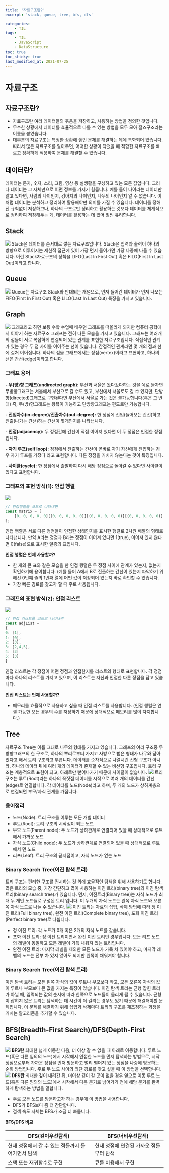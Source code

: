```yaml
---
title: '자료구조란?'
excerpt: 'stack, queue, tree, bfs, dfs'

categories:
    - TIL
tags:
    - TIL
    - JavaScript
    - DataStructure
toc: true
toc_sticky: true
last_modified_at: 2021-07-25
---
```


# 자료구조

## 자료구조란?

-   자료구조란 여러 데이터들의 묶음을 저장하고, 사용하는 방법을 정의한 것입니다.
-   무수한 상황에서 데이터를 효율적으로 다룰 수 있는 방법을 모두 모아 잘죠구조라는 이름을 붙였습니다.
-   대부분의 자료구조는 특정한 상황에 놓인 문제를 해결하는 데에 특화되어 있습니다. 따라서 많은 자료구조를 알아두면, 어떠한 상황이 닥쳤을 때 적합한 자료구조를 빠르고 정확하게 적용하여 문제를 해결할 수 있습니다.

## 데이터란?

데이터는 문자, 숫자, 소리, 그림, 영상 등 실생활을 구성하고 있는 모든 값입니다. 그러나 데이터는 그 자체만으로 어떤 정보를 가지기 힘듭니다. 예를 들어 나이라는 데이터만 알고 있다면, 사람의 나이인지, 강아지의 나이인지, 나무의 나이인지 알 수 없습니다. 이처럼 데이터는 분석하고 정리하여 활용해야만 의미를 가질 수 있습니다.
데이터를 정해진 규칙없이 저장하고나, 하나의 구조로만 정리하고 활용하는 것보다 데이터를 체계적으로 정리하여 저장해두는 게, 데이터를 활용하는 데 있어 훨씬 유리합니다.

## Stack

![](https://images.velog.io/images/blackdavil01/post/c47c3897-d1f8-4e81-b63e-67c697a49896/%EC%8A%A4%ED%81%AC%EB%A6%B0%EC%83%B7,%202021-07-25%2014-33-57.png)
Stack은 데이터를 순서대로 쌓는 자료구조입니다. Stack은 입력과 출력이 하나의 방향으로 이루어지는 제한적 접근에 있어 가장 먼저 들어가면 가장 나중에 나올 수 있습니다. 이런 Stack자료구조의 정책을 LIFO(Last In First Out) 혹은 FILO(First In Last Out)이라고 합니다.

## Queue

![](https://images.velog.io/images/blackdavil01/post/8e200afc-0dc5-4088-b0b9-780304f05dd1/%EC%8A%A4%ED%81%AC%EB%A6%B0%EC%83%B7,%202021-07-25%2014-36-01.png)
Queue는 자료구조 Stack와 반대되는 개념으로, 먼저 들어간 데이터가 먼저 나오는 FIFO(First In First Out) 혹은 LILO(Last In Last Out) 특징을 가지고 있습니다.

## Graph

![](https://images.velog.io/images/blackdavil01/post/7c135d9a-f596-4e75-bf6b-88363bed3f58/%EC%8A%A4%ED%81%AC%EB%A6%B0%EC%83%B7,%202021-07-25%2014-40-08.png)
그래프라고 하면 보통 수학 수업때 배우던 그래프를 떠올리게 되지만 컴퓨터 공학에서 이야기 하는 자료구조 그래프는 전혀 다른 모습을 가지고 있습니다.
그래프는 여러개의 점들이 서로 복잡하게 연결되어 있는 관계를 표현한 자료구조입니다. 직접적인 관계가 있는 경우 두 점 사이를 이어주는 선이 있습니다. 간접적인 관계라면 몇 개의 점과 선에 걸쳐 이어집니다. 하나의 점을 그래프에서는 정점(vertex)이라고 표현하고, 하나의 선은 간선(edge)이라고 합니다.

### 그래프 용어

**- 무(방)향 그래프(undirected graph):** 부산과 서울은 왔다갔다하는 것을 예로 들자면 무방향그래프는 서울에서 부산으로 갈 수도 있고, 부산에서 서울로도 갈 수 있지만, 단방향(directed)그래프로 구현된다면 부산에서 서울로 가는 것은 불가능합니다(혹은 그 반대) 즉, 무(방)향그래프는 왕복이 가능하고 단방향그래프는 편도로만 가능합니다.

**- 진입차수(in-degree)/진출차수(out-degree):** 한 정점에 진입(들어오는 간선)하고 진출(나가는 간선)하는 간선이 몇개인지를 나타냅니다.

**- 인접(adjacency):** 두 정점간에 간선이 직접 이어져 있다면 이 두 정점은 인접한 정점입니다.

**- 자기 루프(self loop):** 정점에서 진출하는 간선이 곧바로 자기 자신에게 진입하는 경우 자기 루프를 가졌다 라고 표현합니다. 다른 정점을 거치지 않는다는 것이 특징입니다.

**- 사이클(cycle):** 한 정점에서 출발하여 다시 해당 정점으로 돌아갈 수 있다면 사이클이 있다고 표현합니다.

### 그래프의 표현 방식(1): 인접 행렬

![](https://images.velog.io/images/blackdavil01/post/359963ea-9675-4b3a-af7e-e8572da57761/%EC%8A%A4%ED%81%AC%EB%A6%B0%EC%83%B7,%202021-07-25%2014-49-01.png)

```js
// 인접행렬를 코드로 나타내면
const matrix = [
    [0, 0, 0, 0, 0][(0, 0, 0, 0, 0)][(0, 0, 0, 0, 0)][(0, 0, 0, 0, 0)][(0, 0, 0, 0, 0)],
];
```

인접 행렬은 서로 다른 정점들이 인접한 상태인지를 표시한 행렬로 2차원 배열의 형태로 나타냅니다. 만약 A라는 정점과 B라는 정점이 이어져 있다면 1(true), 이어져 있지 않다면 0(false)으로 표시한 일종의 표입니다.

**인접 행렬은 언제 사용할까?**

-   한 개의 큰 표와 같은 모습을 한 인접 행렬은 두 정점 사이에 관계가 있는지, 없는지 확인하기에 용이합니다.
    (예를 들어 A에서 B로 진출하는 간선이 있는지 파악하기 위해선 0번쨰 줄의 1번째 열에 어떤 값이 저장되어 있는지 바로 확인할 수 있습니다.
-   가장 빠른 경로를 찾고자 할 때 주로 사용됩니다.

### 그래프의 표현 방식(2): 인접 리스트

![](https://images.velog.io/images/blackdavil01/post/536f41e0-0ef3-41c1-bdac-f12c43a3160e/%EC%8A%A4%ED%81%AC%EB%A6%B0%EC%83%B7,%202021-07-25%2014-52-04.png)

```js
// 인접 리스트를 코드로 나타내면
const adjList =
{
0: [1],
1: [0],
2: [3],
3: [2,4,5],
4: [3]
5: [3]
}
```

인접 리스트는 각 정점이 어떤 정점과 인접한지를 리스트의 형태로 표현합니다. 각 정점마다 하나의 리스트를 가지고 있으며, 이 리스트는 자신과 인접한 다른 정점을 담고 있습니다.

**인접 리스트는 언제 사용할까?**

-   메모리를 효율적으로 사용하고 싶을 때 인접 리스트를 사용합니다.
    (인접 행렬은 연결 가능한 모든 경우의 수를 저장하기 때문에 상대적으로 메모리를 많이 차지합니다.)

## Tree

자료구조 Tree는 이름 그대로 나무의 형태를 가지고 있습니다. 그래프의 여러 구조중 무방향그래프의 한 구조로, 하나의 뿌리로부터 가지고 사방으로 뻗은 형태가 나무와 닮아 있다고 해서 트리 구조라고 부릅니다.
데이터를 순차적으로 나열시킨 선형 구조가 아니라, 하나의 데이터 뒤에 여러 개의 데이터가 존재할 수 있는 비선형 구조입니다. 트리 구조는 계층적으로 표현이 되고, 아래로만 뻗어나가기 때문에 사이클이 없습니다.
![](https://images.velog.io/images/blackdavil01/post/24e39357-932d-4d2f-92fe-e28a2a854ad2/%EC%8A%A4%ED%81%AC%EB%A6%B0%EC%83%B7,%202021-07-25%2015-04-56.png)
트리 구조는 루트(Root)라는 하나의 꼭짓점 데이터를 시작으로 여러 개의 데이터를 간선(edge)로 연결합니다. 각 데이터를 노드(Node)라고 하며, 두 개의 노드가 상하계층으로 연결되면 부모/자식 관계를 가집니다.

### 용어정리

-   노드(Node): 트리 구조를 이루는 모든 개별 데이터
-   루트(Root): 트리 구조의 시작점이 되는 노드
-   부모 노드(Parent node): 두 노드가 상하관계로 연결되어 있을 때 상대적으로 루트에서 가까운 노드
-   자식 노드(Child node): 두 노드가 상하관계로 연결되어 있을 때 상대적으로 루트에서 먼 노드
-   리프(Leaf): 트리 구조의 끝지점이고, 자식 노드가 없는 노드

### Binary Search Tree(이진 탐색 트리)

트리 구조는 편리한 구조를 전시하는 것 외에 효율적인 탐색을 위해 사용하기도 합니다.
많은 트리의 모습 중, 가장 간단하고 많이 사용하는 이진 트리(binary tree)와 이진 탐색 트리(binary search tree)가 있습니다.
먼저, 이진트리(Binary tree)는 자식 노드가 최대 두 개인 노드들로 구성된 트리 입니다. 이 두개의 자식 노드는 왼쪽 자식 노드와 오른쪽 자식 노드로 나눌 수 있습니다.
![](https://images.velog.io/images/blackdavil01/post/b3da8c42-05d8-479c-b80e-18fdd9b3d42e/%EC%8A%A4%ED%81%AC%EB%A6%B0%EC%83%B7,%202021-07-25%2015-15-15.png)
이진 트리는 자료의 삽입, 삭제 방법에 따라 정 이진 트리(Full binary tree), 완전 이진 트리(Complete binary tree), 포화 이진 트리(Perfect binary tree)로 나뉩니다.

-   정 이진 트리: 각 노드가 0개 혹은 2개의 자식 노드를 갖습니다.
-   포화 이진 트리: 정 이진 트리이면서 완전 이진 트리인 경우입니다. 모든 리프 노드의 레벨이 동일하고 모든 레벨이 가득 채워져 있는 트리입니다.
-   완전 이진 트리: 마지막 레벨을 제외한 모든 노드가 가득 차 있어야 하고, 마지막 레벨의 노드는 전부 차 있지 않아도 되지만 왼쪽이 채워져야 합니다.

### Binary Search Tree(이진 탐색 트리)

이진 탐색 트리는 모든 왼쪽 자식의 값이 루트나 부모보다 작고, 모든 오른쪽 자식의 값이 루트나 부모보다 큰 값을 가지는 특징이 있습니다.
이진 탐색 트리는 균형 잡힌 트리가 아닐 때, 입력되는 값의 순서에 따라 한쪽으로 노드들이 몰리게 될 수 있습니다. 균형이 잡히지 않은 트리는 탐색하는 데 시간이 더 걸리는 경우도 있기 때문에 해결해야할 문제입니다. 이 문제를 해결하기 위해 삽입과 삭제마다 트리의 구조를 재조정하는 과정을 거치는 알고리즘을 추가할 수 있습니다.

## BFS(Breadth-First Search)/DFS(Depth-First Search)

![](https://images.velog.io/images/blackdavil01/post/2fd53577-e74a-4696-8a72-eb93d9f0c0d9/img.gif)
**BFS란**
최대한 넓게 이동한 다음, 더 이상 갈 수 없을 때 아래로 이동합니다.
루트 노드(혹은 다른 임의의 노드)에서 시작해서 인접한 노드를 먼저 탐색하는 방법으로, 시작 정점으로부터 가까운 정점을 먼저 방문하고 멀리 떨어져 있는 정점을 나중에 방문하는 순회 방법입니다.
주로 두 노드 사이의 최단 경로를 찾고 싶을 때 이 방법을 선택합니다.
![](https://images.velog.io/images/blackdavil01/post/07c0d210-9d8a-4629-83b6-38accfd04328/12.gif)
**DFS란**
최대한 깊이 내려간 뒤, 더이상 깊이 갈 곳이 없을 경우 옆으로 이동
루트 노드(혹은 다른 임의의 노드)에서 시작해서 다음 분기로 넘어가기 전에 해당 분기를 완벽하게 탐색하는 방법을 말합니다.

-   주로 모든 노드를 방문하고자 하는 경우에 이 방법을 사용합니다.
-   DFS가 BFS보다 좀 더 간단합니다.
-   검색 속도 자체는 BFS가 조금 더 빠릅니다.

**BFS/DFS 비교**

| DFS(깊이우선탐색)                                 | BFS(너비우선탐색)                       |
| ------------------------------------------------- | --------------------------------------- |
| 현재 정점에서 갈 수 있는 점들까지 들어가면서 탐색 | 현재 정점에 연결된 가까운 점들부터 탐색 |
| 스택 또는 재귀함수로 구현                         | 큐를 이용해서 구현                      |
